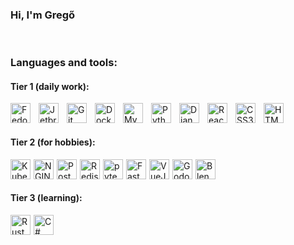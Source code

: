 ### Hi, I'm Gregő

<br>

### Languages and tools:
#### Tier 1 (daily work):
<img align="left" alt="Fedora linux" width="32px" src="https://cdn.jsdelivr.net/gh/devicons/devicon/icons/fedora/fedora-original.svg" style="padding-right:10px;"/>
<img align="left" alt="Jetbrains tools" width="32px" src="https://cdn.jsdelivr.net/gh/devicons/devicon/icons/jetbrains/jetbrains-original.svg" style="padding-right:10px;"/>
<img align="left" alt="Git tools" width="32px" src="https://cdn.jsdelivr.net/gh/devicons/devicon/icons/git/git-original.svg" style="padding-right:10px;"/>
<img align="left" alt="Docker" width="32px" src="https://cdn.jsdelivr.net/gh/devicons/devicon/icons/docker/docker-original.svg" style="padding-right:10px;"/>
<img align="left" alt="MySQL" width="32px" src="https://cdn.jsdelivr.net/gh/devicons/devicon/icons/mysql/mysql-original.svg" style="padding-right:10px;"/>
<img align="left" alt="Python" width="32px" src="https://cdn.jsdelivr.net/gh/devicons/devicon/icons/python/python-original.svg" style="padding-right:10px;"/>
<img align="left" alt="Django" width="32px" src="https://cdn.jsdelivr.net/gh/devicons/devicon/icons/django/django-plain.svg" style="padding-right:10px;"/>
<img align="left" alt="React" width="32px" src="https://cdn.jsdelivr.net/gh/devicons/devicon/icons/react/react-original.svg" style="padding-right:10px;"/>
<img align="left" alt="CSS3" width="32px" src="https://cdn.jsdelivr.net/gh/devicons/devicon/icons/css3/css3-original.svg" style="padding-right:10px;"/>
<img align="left" alt="HTML5" width="32px" src="https://cdn.jsdelivr.net/gh/devicons/devicon/icons/html5/html5-original.svg" style="padding-right:10px;"/>

<br/>
<br/>

#### Tier 2 (for hobbies):
<img alt="Kubernetes" width="32px" src="https://cdn.jsdelivr.net/gh/devicons/devicon/icons/kubernetes/kubernetes-plain.svg" style="float: left; margin-right: 5px;" />
<img alt="NGINX" width="32px" src="https://cdn.jsdelivr.net/gh/devicons/devicon/icons/nginx/nginx-original.svg" style="float: left; margin-right: 5px;" />
<img alt="PostgreSQL" width="32px" src="https://cdn.jsdelivr.net/gh/devicons/devicon/icons/postgresql/postgresql-plain.svg" style="float: left; margin-right: 5px;" />
<img alt="Redis" width="32px" src="https://cdn.jsdelivr.net/gh/devicons/devicon/icons/redis/redis-plain.svg" style="float: left; margin-right: 5px;" />
<img alt="pytest" width="32px" src="https://cdn.jsdelivr.net/gh/devicons/devicon/icons/pytest/pytest-original.svg" style="float: left; margin-right: 5px;"  />
<img alt="FastAPI" width="32px" src="https://cdn.jsdelivr.net/gh/devicons/devicon/icons/fastapi/fastapi-original.svg" style="float: left; margin-right: 5px;"  />
<img alt="VueJS" width="32px" src="https://cdn.jsdelivr.net/gh/devicons/devicon/icons/vuejs/vuejs-original.svg" style="float: left; margin-right: 5px;"  />
<img alt="Godot" width="32px" src="https://cdn.jsdelivr.net/gh/devicons/devicon/icons/godot/godot-original.svg" style="float: left; margin-right: 5px;"  />
<img alt="Blender" width="32px" src="https://cdn.jsdelivr.net/gh/devicons/devicon/icons/blender/blender-original.svg" style="float: left; margin-right: 5px;" />

<br/>
<br/>

#### Tier 3 (learning):
<img alt="Rust" width="32px" src="https://cdn.jsdelivr.net/gh/devicons/devicon/icons/rust/rust-plain.svg" style="float: left; margin-right: 5px;" />
<img alt="C#" width="32px" src="https://cdn.jsdelivr.net/gh/devicons/devicon/icons/csharp/csharp-original.svg" style="float: left; margin-right: 5px;" />
